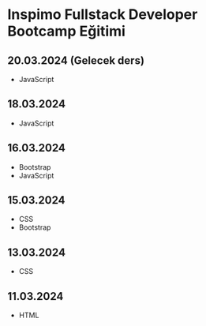 # Inspimo Fullstack Developer Bootcamp Eğitimi

## 20.03.2024 (Gelecek ders)
- JavaScript

## 18.03.2024
- JavaScript

## 16.03.2024 
- Bootstrap
- JavaScript

## 15.03.2024
- CSS
- Bootstrap

## 13.03.2024
- CSS

## 11.03.2024
- HTML
